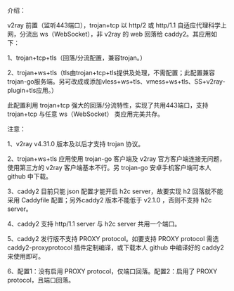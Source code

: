 介绍：

v2ray 前置（监听443端口），trojan+tcp 以 http/2 或 http/1.1 自适应代理科学上网，分流出 ws（WebSocket），非 v2ray 的 web 回落给 caddy2。其应用如下：

1、trojan+tcp+tls（回落/分流配置，兼容trojan。）

2、trojan+ws+tls（tls由trojan+tcp+tls提供及处理，不需配置；此配置兼容trojan-go服务端。另可改成或添加vless+ws+tls、vmess+ws+tls、SS+v2ray-plugin+tls应用。）

此配置利用 trojan+tcp 强大的回落/分流特性，实现了共用443端口，支持 trojan+tcp 与任意 ws（WebSocket） 类应用完美共存。

注意：

1、v2ray v4.31.0 版本及以后才支持 trojan 协议。

2、trojan+ws+tls 应用使用 trojan-go 客户端及 v2ray 官方客户端连接无问题，使用第三方的 v2ray 客户端基本不行。另 trojan-go 安卓手机客户端可本人 github 中下载。

3、caddy2 目前只能 json 配置才能开启 h2c server，故要实现 h2 回落就不能采用 Caddyfile 配置；另外caddy2 版本不能低于 v2.1.0 ，否则不支持 h2c server。

4、caddy2 支持 http/1.1 server 与 h2c server 共用一个端口。

5、caddy2 发行版不支持 PROXY protocol。如要支持 PROXY protocol 需选 caddy2-proxyprotocol 插件定制编译，或下载本人 github 中编译好的 caddy2 来使用即可。

6、配置1：没有启用 PROXY protocol，仅端口回落。配置2：启用了 PROXY protocol，且端口回落。
